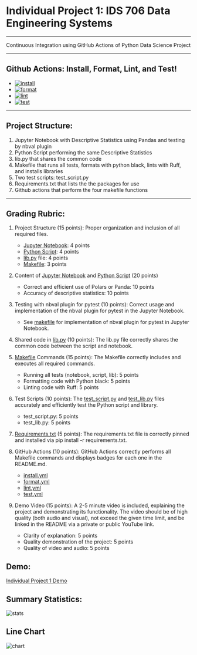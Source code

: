 # Individual Project 1: IDS 706 Data Engineering Systems
---
Continuous Integration using GitHub Actions of Python Data Science Project

---
## Github Actions: Install, Format, Lint, and Test!
* [![install](https://github.com/LGrella/LGrella-IndividualProject1/actions/workflows/install.yml/badge.svg)](https://github.com/LGrella/LGrella-IndividualProject1/actions/workflows/install.yml)
* [![format](https://github.com/LGrella/LGrella-IndividualProject1/actions/workflows/format.yml/badge.svg)](https://github.com/LGrella/LGrella-IndividualProject1/actions/workflows/format.yml)
* [![lint](https://github.com/LGrella/LGrella-IndividualProject1/actions/workflows/lint.yml/badge.svg)](https://github.com/LGrella/LGrella-IndividualProject1/actions/workflows/lint.yml)
* [![test](https://github.com/LGrella/LGrella-IndividualProject1/actions/workflows/test.yml/badge.svg)](https://github.com/LGrella/LGrella-IndividualProject1/actions/workflows/test.yml)
---

## Project Structure:

1. Jupyter Notebook with Descriptive Statistics using Pandas and testing by nbval plugin
2. Python Script performing the same Descriptive Statistics
3. lib.py that shares the common code
4. Makefile that runs all tests, formats with python black, lints with Ruff, and installs libraries
5. Two test scripts: test_script.py
6. Requirements.txt that lists the the packages for use
7. Github actions that perform the four makefile functions

---

## Grading Rubric:
1. Project Structure (15 points): Proper organization and inclusion of all required files.
    * [Jupyter Notebook](Descriptive_Statistics.ipynb): 4 points
    * [Python Script](main.py): 4 points
    * [lib.py](lib.py) file: 4 points
    * [Makefile](makefile): 3 points

2. Content of [Jupyter Notebook](Descriptive_Statistics.ipynb) and [Python Script](main.py) (20 points)
    * Correct and efficient use of Polars or Panda: 10 points
    * Accuracy of descriptive statistics: 10 points

3. Testing with nbval plugin for pytest (10 points): Correct usage and implementation of the nbval plugin for pytest in the Jupyter Notebook.
    * See [makefile](makefile) for implementation of nbval plugin for pytest in Jupyter Notebook.

4. Shared code in [lib.py](lib.py) (10 points): The lib.py file correctly shares the common code between the script and notebook.

5. [Makefile](makefile) Commands (15 points): The Makefile correctly includes and executes all required commands.
    * Running all tests (notebook, script, lib): 5 points
    * Formatting code with Python black: 5 points
    * Linting code with Ruff: 5 points

6. Test Scripts (10 points): The [test_script.py](test_script.py) and [test_lib.py](test_lib.py) files accurately and efficiently test the Python script and library.
    * test_script.py: 5 points
    * test_lib.py: 5 points

7. [Requirements.txt](requirements.txt) (5 points): The requirements.txt file is correctly pinned and installed via pip install -r requirements.txt.

8. GitHub Actions (10 points): GitHub Actions correctly performs all Makefile commands and displays badges for each one in the README.md.
   * [install.yml](.github/workflows/install.yml)
   * [format.yml](.github/workflows/format.yml)
   * [lint.yml](.github/workflows/lint.yml)
   * [test.yml](.github/workflows/test.yml)

9. Demo Video (15 points): A 2-5 minute video is included, explaining the project and demonstrating its functionality. The video should be of high quality (both audio and visual), not exceed the given time limit, and be linked in the README via a private or public YouTube link.
    * Clarity of explanation: 5 points
    * Quality demonstration of the project: 5 points
    * Quality of video and audio: 5 points
      
## Demo:

[Individual Project 1 Demo](https://www.youtube.com/watch?v=hSVbEFGh5jw)

## Summary Statistics:
![stats](sumstats.png)

## Line Chart
![chart](SPY_Closing.png)
